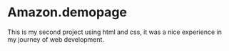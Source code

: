 # Amazon.demopage
This is my second project using html and css, it was a nice experience in my journey of web development.

